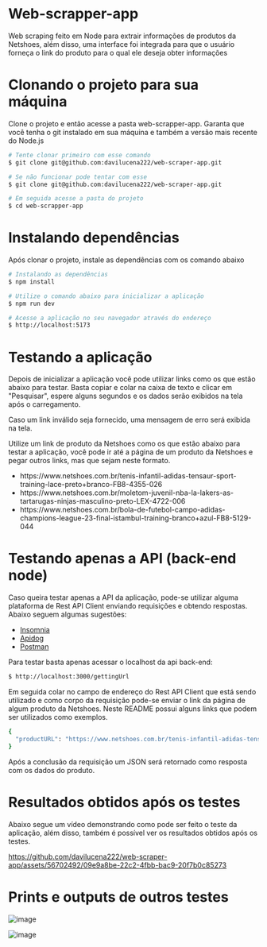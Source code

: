 # Web-scrapper-app

Web scraping feito em Node para extrair informações de produtos da Netshoes, além disso, uma interface foi integrada para que o usuário forneça o link do produto para o qual ele deseja obter informações

# Clonando o projeto para sua máquina

<p>
  Clone o projeto e então acesse a pasta web-scrapper-app. Garanta que você tenha o git instalado em sua máquina e também a versão mais recente do Node.js
</p>

```bash
# Tente clonar primeiro com esse comando
$ git clone git@github.com:davilucena222/web-scraper-app.git

# Se não funcionar pode tentar com esse
$ git clone git@github.com:davilucena222/web-scraper-app.git

# Em seguida acesse a pasta do projeto
$ cd web-scrapper-app 
```

# Instalando dependências

<p>
  Após clonar o projeto, instale as dependências com os comando abaixo
</p>

```bash
# Instalando as dependências
$ npm install

# Utilize o comando abaixo para inicializar a aplicação
$ npm run dev

# Acesse a aplicação no seu navegador através do endereço 
$ http://localhost:5173
```

# Testando a aplicação

<p>
  Depois de inicializar a aplicação você pode utilizar links como os que estão abaixo para testar. Basta copiar e colar na caixa de texto e clicar em "Pesquisar", espere alguns segundos e os dados serão exibidos na tela após o carregamento.

  Caso um link inválido seja fornecido, uma mensagem de erro será exibida na tela.

  Utilize um link de produto da Netshoes como os que estão abaixo para testar a aplicação, você pode ir até a página de um produto da Netshoes e pegar outros links, mas que sejam neste formato.
</p> 

<ul>
  <li>
    https://www.netshoes.com.br/tenis-infantil-adidas-tensaur-sport-training-lace-preto+branco-FB8-4355-026
  </li>
  <li>
    https://www.netshoes.com.br/moletom-juvenil-nba-la-lakers-as-tartarugas-ninjas-masculino-preto-LEX-4722-006
  </li>
  <li>
    https://www.netshoes.com.br/bola-de-futebol-campo-adidas-champions-league-23-final-istambul-training-branco+azul-FB8-5129-044
  </li>
</ul>

# Testando apenas a API (back-end node)

<p>
  Caso queira testar apenas a API da aplicação, pode-se utilizar alguma plataforma de Rest API Client enviando requisições e obtendo respostas. Abaixo seguem algumas sugestões:
</p>

<ul>
  <li>
    <a href="https://insomnia.rest/">Insomnia</a>
  </li>
  <li>
    <a href="https://apidog.com/?utm_source=google_search&utm_medium=g&utm_campaign=18544428894&utm_content=153517438552&utm_term=api%20dog&gad=1&gclid=CjwKCAjwvrOpBhBdEiwAR58-3B4Njm82J2rPWRz-Jswro4KTjIs-8rtYCYf9gowX-aHS__UUIszfshoCKNsQAvD_BwE">Apidog</a>
  </li>
  <li>
     <a href="https://www.postman.com/">Postman</a>
  </li>
</ul>

<p>
  Para testar basta apenas acessar o localhost da api back-end: 
</p>


```bash
$ http://localhost:3000/gettingUrl
```

<p>
  Em seguida colar no campo de endereço do Rest API Client que está sendo utilizado e como corpo da requisição pode-se enviar o link da página de algum produto da Netshoes. Neste README possui alguns links que podem ser utilizados como exemplos.
</p>

```bash
{
  "productURL": "https://www.netshoes.com.br/tenis-infantil-adidas-tensaur-sport-training-lace-preto+branco-FB8-4355-026" 
}
```
<p>
  Após a conclusão da requisição um JSON será retornado como resposta com os dados do produto.
</p>

# Resultados obtidos após os testes

<p>
  Abaixo segue um vídeo demonstrando como pode ser feito o teste da aplicação, além disso, também é possível ver os resultados obtidos após os testes.
</p>

https://github.com/davilucena222/web-scraper-app/assets/56702492/09e9a8be-22c2-4fbb-bac9-20f7b0c85273

# Prints e outputs de outros testes
![image](https://github.com/davilucena222/web-scraper-app/assets/56702492/6c377213-4062-46d6-902f-dde11c4ed571)

![image](https://github.com/davilucena222/web-scraper-app/assets/56702492/2b698290-bc3c-4968-a07e-18abce9f91a7)

